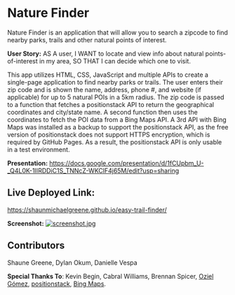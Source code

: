 # Nature Finder

Nature Finder is an application that will allow you to search a zipcode to find nearby parks, trails and other natural points of interest.

**User Story:** AS A user, I WANT to locate and view info about natural points-of-interest in my area, SO THAT I can decide which one to visit.

This app utilizes HTML, CSS, JavaScript and multiple APIs to create a single-page application to find nearby parks or trails. The user enters their zip code and is shown the name, address, phone #, and website (if applicable) for up to 5 natural POIs in a 5km radius. The zip code is passed to a function that fetches a positionstack API to return the geographical coordinates and city/state name. A second function then uses the coordinates to fetch the POI data from a Bing Maps API. A 3rd API with Bing Maps was installed as a backup to support the positionstack API, as the free version of positionstack does not support HTTPS encryption, which is required by GitHub Pages. As a result, the positionstack API is only usable in a test environment. 

**Presentation:** https://docs.google.com/presentation/d/1fCUpbm_U-_Q4L0K-1IIRDDiC1S_TNNcZ-WKClF4j65M/edit?usp=sharing

## Live Deployed Link:
https://shaunmichaelgreene.github.io/easy-trail-finder/

**Screenshot:** 
[![screenshot.jpg](https://i.postimg.cc/vmmSVSd7/screenshot.jpg)](https://postimg.cc/PCB4GyJN)

## Contributors
Shaune Greene, Dylan Okum, Danielle Vespa

**Special Thanks To**:  Kevin Begin, Cabral Williams, Brennan Spicer, [Oziel Gómez](https://www.pexels.com/@ozgomz/), [positionstack](https://positionstack.com/), [Bing Maps](https://docs.microsoft.com/en-us/bingmaps/rest-services/locations/?toc=https%3A%2F%2Fdocs.microsoft.com%2Fen-us%2Fbingmaps%2Frest-services%2Ftoc.json&bc=https%3A%2F%2Fdocs.microsoft.com%2Fen-us%2FBingMaps%2Fbreadcrumb%2Ftoc.json).
